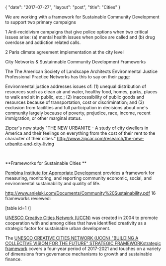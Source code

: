{
   "date": "2017-07-27",
   "layout": "post",
   "title": "Cities"
}

We are working with a framework for Sustainable Community Development to support two primary campaigns

1 Anti-recidivism campaigns that give police options when two critical issues arise: (a) mental health issues when police are called and (b) drug overdose and addiction related calls.

2 Paris climate agreement implementation at the city level

City Networks & Sustainnable Community Development Frameworks

The The American Society of Landscape Architects Environmental Justice Professional Practice Networks has this to say on their [page](https://www.asla.org/contentdetail.aspx?id=46027):

Environmental justice addresses issues of: (1) unequal distribution of resources such as clean air and water, healthy food, homes, parks, places to walk and sit in public, etc.; (2) inaccessibility of public goods and resources because of transportation, cost or discrimination; and (3) exclusion from facilities and full participation in decisions about one's community largely because of poverty, prejudice, race, income, recent immigration, or other marginal status.

Zipcar's new study "THE NEW URBANITE - A study of city dwellers in America and their feelings on everything from the cost of their rent to the character of their cities." http://www.zipcar.com/research/the-new-urbanite-and-city-living

&nbsp;

**Frameworks for Sustainable Cities **

[Pembina Institute for Appropriate Development](http://www.pembina.org/ "Pembina Institute for Appropriate Development") provides a framework for measuring, monitoring, and reporting community economic, social, and environmental sustainability and quality of life.

http://www.anielski.com/Documents/Community%20Sustainability.pdf
16 frameworks reviewed:

[table id=1 /]

[UNESCO Creative Cities Network (UCCN)](http://en.unesco.org/creative-cities/home) was created in 2004 to promote cooperation with and among cities that have identified creativity as a strategic factor for sustainable urban development.

The [UNESCO CREATIVE CITIES NETWORK (UCCN) "BUILDING A COLLECTIVE VISION FOR THE FUTURE" STRATEGIC FRAMEWORKstrategic framework](https://en.unesco.org/creative-cities/sites/creative-cities/files/Strategic-framework_UCCN.pdf) covers a four-year period of 2017-2021 and touches on a variety of dimensions from governance mechanisms to growth and sustainable finance.
